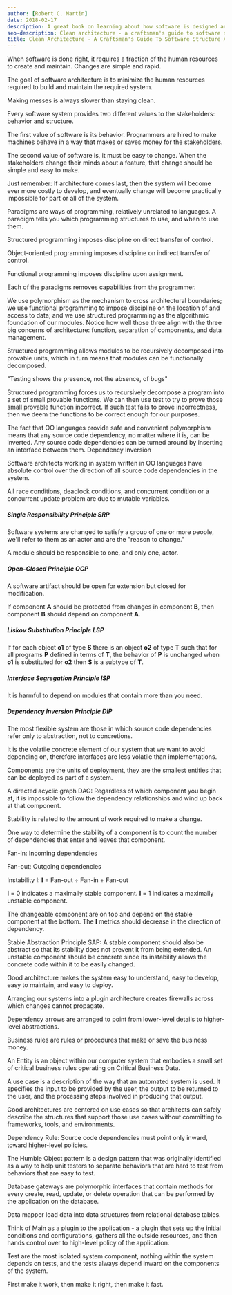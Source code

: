 ```yaml
---
author: [Robert C. Martin]
date: 2018-02-17
description: A great book on learning about how software is designed and structured. Robert does an amazing job at providing real world examples of the many different ways of building software and things to think about. Software architect should focus on the business rules and use cases before thinking about the details like database, frameworks, and client. I will recommend this book for any developer who wants to expand their knowledge on software architecture.
seo-description: Clean architecture - a craftsman's guide to software structure and design by Robert C. Martin notes.
title: Clean Architecture - A Craftsman's Guide To Software Structure And Design
---
```


When software is done right, it requires a fraction of the human resources to create and maintain. Changes are simple and rapid.

The goal of software architecture is to minimize the human resources required to build and maintain the required system.

Making messes is always slower than staying clean.

Every software system provides two different values to the stakeholders: behavior and structure.

The first value of software is its behavior. Programmers are hired to make machines behave in a way that makes or saves money for the stakeholders.

The second value of software is, it must be easy to change. When the stakeholders change their minds about a feature, that change should be simple and easy to make.

Just remember: If architecture comes last, then the system will become ever more costly to develop, and eventually change will become practically impossible for part or all of the system.

Paradigms are ways of programming, relatively unrelated to languages. A paradigm tells you which programming structures to use, and when to use them.

Structured programming imposes discipline on direct transfer of control.

Object-oriented programming imposes discipline on indirect transfer of control.

Functional programming imposes discipline upon assignment.

Each of the paradigms removes capabilities from the programmer.

We use polymorphism as the mechanism to cross architectural boundaries; we use functional programming to impose discipline on the location of and access to data; and we use structured programming as the algorithmic foundation of our modules. Notice how well those three align with the three big concerns of architecture: function, separation of components, and data management.

Structured programming allows modules to be recursively decomposed into provable units, which in turn means that modules can be functionally decomposed.

"Testing shows the presence, not the absence, of bugs"

Structured programming forces us to recursively decompose a program into a set of small provable functions. We can then use test to try to prove those small provable function incorrect. If such test fails to prove incorrectness, then we deem the functions to be correct enough for our purposes.

The fact that OO languages provide safe and convenient polymorphism means that any source code dependency, no matter where it is, can be inverted. Any source code dependencies can be turned around by inserting an interface between them. Dependency Inversion

Software architects working in system written in OO languages have absolute control over the direction of all source code dependencies in the system.

All race conditions, deadlock conditions, and concurrent condition or a concurrent update problem are due to mutable variables.

##### Single Responsibility Principle SRP

Software systems are changed to satisfy a group of one or more people, we'll refer to them as an actor and are the "reason to change."

A module should be responsible to one, and only one, actor.

##### Open-Closed Principle OCP

A software artifact should be open for extension but closed for modification.

If component **A** should be protected from changes in component **B**, then component **B** should depend on component **A**.

##### Liskov Substitution Principle LSP

If for each object **o1** of type **S** there is an object **o2** of type **T** such that for all programs **P** defined in terms of **T**, the behavior of **P** is unchanged when **o1** is substituted for **o2** then **S** is a subtype of **T**.

##### Interface Segregation Principle ISP

It is harmful to depend on modules that contain more than you need.

##### Dependency Inversion Principle DIP

The most flexible system are those in which source code dependencies refer only to abstraction, not to concretions.

It is the volatile concrete element of our system that we want to avoid depending on, therefore interfaces are less volatile than implementations.

Components are the units of deployment, they are the smallest entities that can be deployed as part of a system.

A directed acyclic graph DAG: Regardless of which component you begin at, it is impossible to follow the dependency relationships and wind up back at that component.

Stability is related to the amount of work required to make a change.

One way to determine the stability of a component is to count the number of dependencies that enter and leaves that component.

Fan-in: Incoming dependencies

Fan-out: Outgoing dependencies

Instability **I**: **I** = Fan-out ÷ Fan-in + Fan-out

**I** = 0 indicates a maximally stable component. **I** = 1 indicates a maximally unstable component.

The changeable component are on top and depend on the stable component at the bottom. The **I** metrics should decrease in the direction of dependency.

Stable Abstraction Principle SAP: A stable component should also be abstract so that its stability does not prevent it from being extended. An unstable component should be concrete since its instability allows the concrete code within it to be easily changed.

Good architecture makes the system easy to understand, easy to develop, easy to maintain, and easy to deploy.

Arranging our systems into a plugin architecture creates firewalls across which changes cannot propagate.

Dependency arrows are arranged to point from lower-level details to higher-level abstractions.

Business rules are rules or procedures that make or save the business money.

An Entity is an object within our computer system that embodies a small set of critical business rules operating on Critical Business Data.

A use case is a description of the way that an automated system is used. It specifies the input to be provided by the user, the output to be returned to the user, and the processing steps involved in producing that output.

Good architectures are centered on use cases so that architects can safely describe the structures that support those use cases without committing to frameworks, tools, and environments.

Dependency Rule: Source code dependencies must point only inward, toward higher-level policies.

The Humble Object pattern is a design pattern that was originally identified as a way to help unit testers to separate behaviors that are hard to test from behaviors that are easy to test.

Database gateways are polymorphic interfaces that contain methods for every create, read, update, or delete operation that can be performed by the application on the database.

Data mapper load data into data structures from relational database tables.

Think of Main as a plugin to the application - a plugin that sets up the initial conditions and configurations, gathers all the outside resources, and then hands control over to high-level policy of the application.

Test are the most isolated system component, nothing within the system depends on tests, and the tests always depend inward on the components of the system.

First make it work, then make it right, then make it fast.
